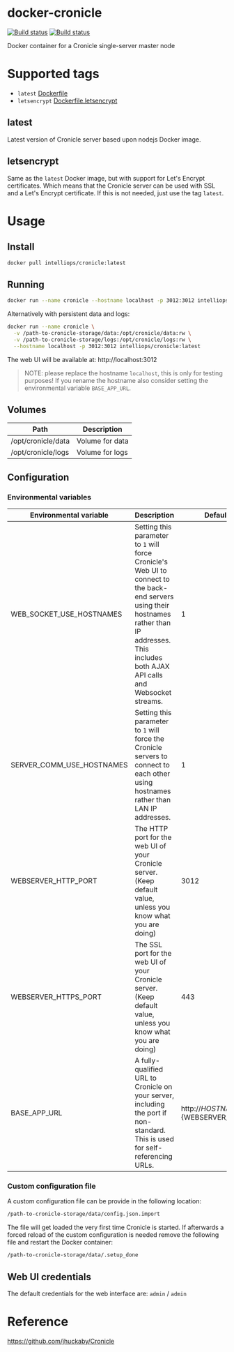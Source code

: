 # docker-cronicle
[![Build status](https://img.shields.io/docker/build/intelliops/cronicle.svg)](https://hub.docker.com/r/intelliops/cronicle) [![Build status](https://img.shields.io/travis/belsander/docker-cronicle/master.svg)](https://travis-ci.org/belsander/docker-cronicle)

Docker container for a Cronicle single-server master node

# Supported tags

* `latest` [Dockerfile](https://github.com/belsander/docker-cronicle/blob/aa0367de2e7773cfef22608eeee3e019300e2400/Dockerfile)
* `letsencrypt` [Dockerfile.letsencrypt](https://github.com/belsander/docker-cronicle/blob/aa0367de2e7773cfef22608eeee3e019300e2400/Dockerfile.letsencrypt)

## latest
Latest version of Cronicle server based upon nodejs Docker image.

## letsencrypt
Same as the `latest` Docker image, but with support for Let's Encrypt
certificates. Which means that the Cronicle server can be used with SSL and a
Let's Encrypt certificate. If this is not needed, just use the tag `latest`.

# Usage

## Install
```sh
docker pull intelliops/cronicle:latest
```

## Running
```sh
docker run --name cronicle --hostname localhost -p 3012:3012 intelliops/cronicle:latest
```

Alternatively with persistent data and logs:
```sh
docker run --name cronicle \
  -v /path-to-cronicle-storage/data:/opt/cronicle/data:rw \
  -v /path-to-cronicle-storage/logs:/opt/cronicle/logs:rw \
  --hostname localhost -p 3012:3012 intelliops/cronicle:latest
```

The web UI will be available at: http://localhost:3012

> NOTE: please replace the hostname `localhost`, this is only for testing
> purposes! If you rename the hostname also consider setting the environmental
> variable `BASE_APP_URL`.

## Volumes
| Path | Description |
|--------|--------|
| /opt/cronicle/data | Volume for data |
| /opt/cronicle/logs | Volume for logs |

## Configuration

### Environmental variables
| Environmental variable | Description | Default value |
|--------|--------|--------|
| WEB_SOCKET_USE_HOSTNAMES | Setting this parameter to `1` will force Cronicle's Web UI to connect to the back-end servers using their hostnames rather than IP addresses. This includes both AJAX API calls and Websocket streams. | 1 |
| SERVER_COMM_USE_HOSTNAMES | Setting this parameter to `1` will force the Cronicle servers to connect to each other using hostnames rather than LAN IP addresses. | 1 |
| WEBSERVER_HTTP_PORT | The HTTP port for the web UI of your Cronicle server. (Keep default value, unless you know what you are doing) | 3012 |
| WEBSERVER_HTTPS_PORT | The SSL port for the web UI of your Cronicle server. (Keep default value, unless you know what you are doing) | 443 |
| BASE_APP_URL | A fully-qualified URL to Cronicle on your server, including the port if non-standard. This is used for self-referencing URLs. | http://${HOSTNAME}:${WEBSERVER_HTTP_PORT} |

### Custom configuration file
A custom configuration file can be provide in the following location:
```sh
/path-to-cronicle-storage/data/config.json.import
```
The file will get loaded the very first time Cronicle is started. If afterwards
a forced reload of the custom configuration is needed remove the following file
and restart the Docker container:
```sh
/path-to-cronicle-storage/data/.setup_done
```

## Web UI credentials
The default credentials for the web interface are: `admin` / `admin`

# Reference
https://github.com/jhuckaby/Cronicle
